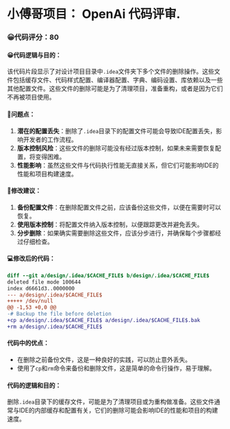 # 小傅哥项目： OpenAi 代码评审.
### 😀代码评分：80
#### 😀代码逻辑与目的：
该代码片段显示了对设计项目目录中`.idea`文件夹下多个文件的删除操作。这些文件包括缓存文件、代码样式配置、编译器配置、字典、编码设置、库依赖以及一些其他配置文件。这些文件的删除可能是为了清理项目，准备重构，或者是因为它们不再被项目使用。

#### 🤔问题点：
1. **潜在的配置丢失**：删除了`.idea`目录下的配置文件可能会导致IDE配置丢失，影响开发者的工作流程。
2. **版本控制风险**：这些文件的删除可能没有经过版本控制，如果未来需要恢复配置，将变得困难。
3. **性能影响**：虽然这些文件与代码执行性能无直接关系，但它们可能影响IDE的性能和项目构建速度。

#### 🎯修改建议：
1. **备份配置文件**：在删除配置文件之前，应该备份这些文件，以便在需要时可以恢复。
2. **使用版本控制**：将配置文件纳入版本控制，以便跟踪更改并避免丢失。
3. **分步删除**：如果确实需要删除这些文件，应该分步进行，并确保每个步骤都经过仔细检查。

#### 💻修改后的代码：
```diff
diff --git a/design/.idea/$CACHE_FILE$ b/design/.idea/$CACHE_FILE$
deleted file mode 100644
index d6661d3..0000000
--- a/design/.idea/$CACHE_FILE$
+++++ /dev/null
@@ -1,53 +0,0 @@
-# Backup the file before deletion
+cp a/design/.idea/$CACHE_FILE$ a/design/.idea/$CACHE_FILE$.bak
+rm a/design/.idea/$CACHE_FILE$
```

#### 代码中的优点：
- 在删除之前备份文件，这是一种良好的实践，可以防止意外丢失。
- 使用了`cp`和`rm`命令来备份和删除文件，这是简单的命令行操作，易于理解。

#### 代码的逻辑和目的：
删除`.idea`目录下的缓存文件，可能是为了清理项目或为重构做准备。这些文件通常与IDE的内部缓存和配置有关，它们的删除可能会影响IDE的性能和项目的构建速度。